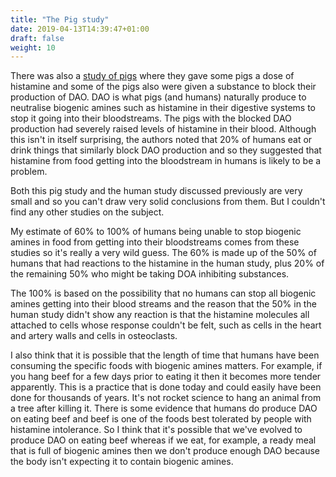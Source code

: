 ```yaml
---
title: "The Pig study"
date: 2019-04-13T14:39:47+01:00
draft: false
weight: 10
---
```


There was also a [study of pigs](https://www.ncbi.nlm.nih.gov/pubmed/3134804) where they gave some pigs a dose of histamine and some of the pigs also were given a substance to block their production of DAO. DAO is what pigs (and humans) naturally produce to neutralise biogenic amines such as histamine in their digestive systems to stop it going into their bloodstreams. The pigs with the blocked DAO production had severely raised levels of histamine in their blood. Although this isn't in itself surprising, the authors noted that 20% of humans eat or drink things that similarly block DAO production and so they suggested that histamine from food getting into the bloodstream in humans is likely to be a problem.

Both this pig study and the human study discussed previously are very small and so you can't draw very solid conclusions from them. But I couldn't find any other studies on the subject. 

My estimate of 60% to 100% of humans being unable to stop biogenic amines in food from getting into their bloodstreams comes from these studies so it's really a very wild guess. The 60% is made up of the 50% of humans that had reactions to the histamine in the human study, plus 20% of the remaining 50% who might be taking DOA inhibiting substances. 

The 100% is based on the possibility that no humans can stop all biogenic amines getting into their blood streams and the reason that the 50% in the human study didn't show any reaction is that the histamine molecules all attached to cells whose response couldn't be felt, such as cells in the heart and artery walls and cells in osteoclasts.

I also think that it is possible that the length of time that humans have been consuming the specific foods with biogenic amines matters. For example, if you hang beef for a few days prior to eating it then it becomes more tender apparently. This is a practice that is done today and could easily have been done for thousands of years. It's not rocket science to hang an animal from a tree after killing it. There is some evidence that humans do produce DAO on eating beef and beef is one of the foods best tolerated by people with histamine intolerance. So I think that it's possible that we've evolved to produce DAO on eating beef whereas if we eat, for example, a ready meal that is full of biogenic amines then we don't produce enough DAO because the body isn't expecting it to contain biogenic amines. 